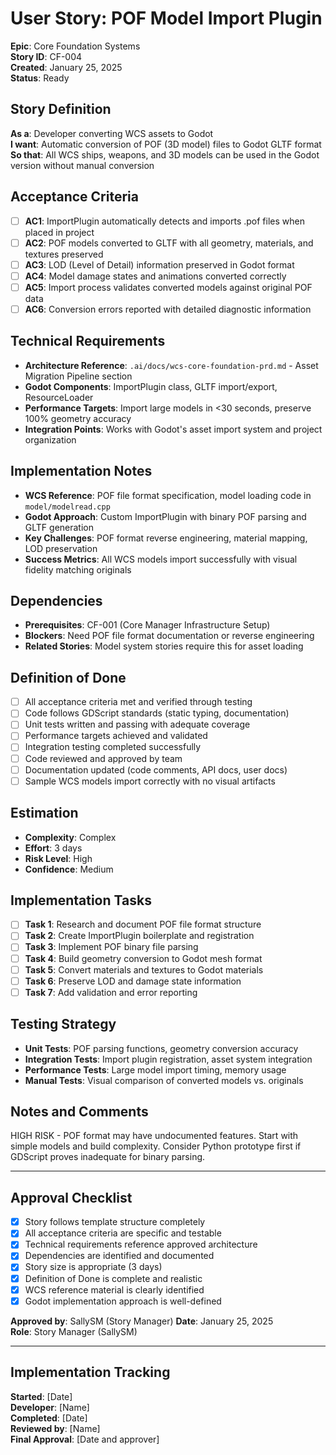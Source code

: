 # User Story: POF Model Import Plugin

**Epic**: Core Foundation Systems  
**Story ID**: CF-004  
**Created**: January 25, 2025  
**Status**: Ready

## Story Definition
**As a**: Developer converting WCS assets to Godot  
**I want**: Automatic conversion of POF (3D model) files to Godot GLTF format  
**So that**: All WCS ships, weapons, and 3D models can be used in the Godot version without manual conversion

## Acceptance Criteria
- [ ] **AC1**: ImportPlugin automatically detects and imports .pof files when placed in project
- [ ] **AC2**: POF models converted to GLTF with all geometry, materials, and textures preserved
- [ ] **AC3**: LOD (Level of Detail) information preserved in Godot format
- [ ] **AC4**: Model damage states and animations converted correctly
- [ ] **AC5**: Import process validates converted models against original POF data
- [ ] **AC6**: Conversion errors reported with detailed diagnostic information

## Technical Requirements
- **Architecture Reference**: `.ai/docs/wcs-core-foundation-prd.md` - Asset Migration Pipeline section
- **Godot Components**: ImportPlugin class, GLTF import/export, ResourceLoader
- **Performance Targets**: Import large models in <30 seconds, preserve 100% geometry accuracy
- **Integration Points**: Works with Godot's asset import system and project organization

## Implementation Notes
- **WCS Reference**: POF file format specification, model loading code in `model/modelread.cpp`
- **Godot Approach**: Custom ImportPlugin with binary POF parsing and GLTF generation
- **Key Challenges**: POF format reverse engineering, material mapping, LOD preservation
- **Success Metrics**: All WCS models import successfully with visual fidelity matching originals

## Dependencies
- **Prerequisites**: CF-001 (Core Manager Infrastructure Setup)
- **Blockers**: Need POF file format documentation or reverse engineering
- **Related Stories**: Model system stories require this for asset loading

## Definition of Done
- [ ] All acceptance criteria met and verified through testing
- [ ] Code follows GDScript standards (static typing, documentation)
- [ ] Unit tests written and passing with adequate coverage
- [ ] Performance targets achieved and validated
- [ ] Integration testing completed successfully
- [ ] Code reviewed and approved by team
- [ ] Documentation updated (code comments, API docs, user docs)
- [ ] Sample WCS models import correctly with no visual artifacts

## Estimation
- **Complexity**: Complex
- **Effort**: 3 days
- **Risk Level**: High
- **Confidence**: Medium

## Implementation Tasks
- [ ] **Task 1**: Research and document POF file format structure
- [ ] **Task 2**: Create ImportPlugin boilerplate and registration
- [ ] **Task 3**: Implement POF binary file parsing
- [ ] **Task 4**: Build geometry conversion to Godot mesh format
- [ ] **Task 5**: Convert materials and textures to Godot materials
- [ ] **Task 6**: Preserve LOD and damage state information
- [ ] **Task 7**: Add validation and error reporting

## Testing Strategy
- **Unit Tests**: POF parsing functions, geometry conversion accuracy
- **Integration Tests**: Import plugin registration, asset system integration
- **Performance Tests**: Large model import timing, memory usage
- **Manual Tests**: Visual comparison of converted models vs. originals

## Notes and Comments
HIGH RISK - POF format may have undocumented features. Start with simple models and build complexity. Consider Python prototype first if GDScript proves inadequate for binary parsing.

---

## Approval Checklist
- [x] Story follows template structure completely
- [x] All acceptance criteria are specific and testable
- [x] Technical requirements reference approved architecture
- [x] Dependencies are identified and documented
- [x] Story size is appropriate (3 days)
- [x] Definition of Done is complete and realistic
- [x] WCS reference material is clearly identified
- [x] Godot implementation approach is well-defined

**Approved by**: SallySM (Story Manager) **Date**: January 25, 2025  
**Role**: Story Manager (SallySM)

---

## Implementation Tracking
**Started**: [Date]  
**Developer**: [Name]  
**Completed**: [Date]  
**Reviewed by**: [Name]  
**Final Approval**: [Date and approver]